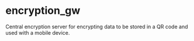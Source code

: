 # encryption_gw
Central encryption server for encrypting data to be stored in a QR code and used with a mobile device.
